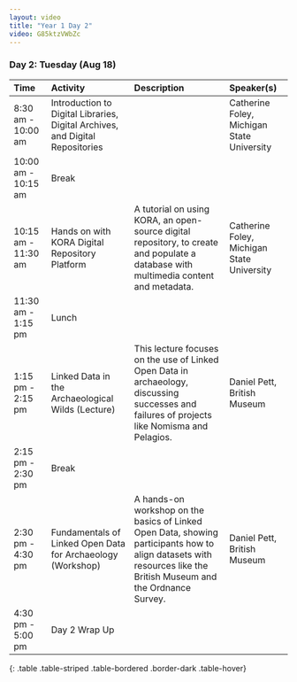 ```yaml
---
layout: video
title: "Year 1 Day 2"
video: G85ktzVWbZc
---
```


### **Day 2: Tuesday (Aug 18)**

| Time | Activity | Description | Speaker(s) |
| :--- | :--- | :--- | :--- |
| 8:30 am - 10:00 am | Introduction to Digital Libraries, Digital Archives, and Digital Repositories | | Catherine Foley, Michigan State University |
| 10:00 am - 10:15 am | Break | | |
| 10:15 am - 11:30 am | Hands on with KORA Digital Repository Platform | A tutorial on using KORA, an open-source digital repository, to create and populate a database with multimedia content and metadata. | Catherine Foley, Michigan State University |
| 11:30 am - 1:15 pm | Lunch | | |
| 1:15 pm - 2:15 pm | Linked Data in the Archaeological Wilds (Lecture) | This lecture focuses on the use of Linked Open Data in archaeology, discussing successes and failures of projects like Nomisma and Pelagios. | Daniel Pett, British Museum |
| 2:15 pm - 2:30 pm | Break | | |
| 2:30 pm - 4:30 pm | Fundamentals of Linked Open Data for Archaeology (Workshop) | A hands-on workshop on the basics of Linked Open Data, showing participants how to align datasets with resources like the British Museum and the Ordnance Survey. | Daniel Pett, British Museum |
| 4:30 pm - 5:00 pm | Day 2 Wrap Up | | |
{: .table .table-striped .table-bordered .border-dark .table-hover}